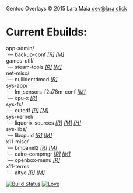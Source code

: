 Gentoo Overlays © 2015 Lara Maia [dev@lara.click](mailto:dev@lara.click)

# Current Ebuilds:

app-admin/  
  └─ backup-conf [_[R]_](https://github.com/ShyPixie/backup-conf) [_[M]_](mailto:dev@lara.click)  
games-util/  
  └─ steam-tools [_[R]_](https://github.com/ShyPixie/steam-tools) [_[M]_](mailto:dev@lara.click)  
net-misc/   
  └─ nullidentdmod [_[R]_](https://github.com/Acidhub/nullidentdmod)  
sys-app/  
  └─ lm_sensors-f2a78m-conf [_[M]_](mailto:dev@lara.click)  
  └─ cpu-x [_[R]_](https://github.com/X0rg/CPU-X)  
sys-fs/  
  └─ cutedf [_[R]_](http://github.com/ShyPixie/cutedf) [_[M]_](mailto:dev@lara.click)  
sys-kernel/  
  └─ liquorix-sources [_[R]_](https://github.com/zen-kernel/zen-kernel/)   [_[M]_](mailto:steven@liquorix.net) [_[H]_](http://liquorix.net)  
sys-libs/  
  └─ libcpuid [_[R]_](https://github.com/anrieff/libcpuid) [_[M]_](mailto:anrieff@gmail.com)  
x11-misc/  
  └─ bmpanel2 [_[R]_](https://code.google.com/p/bmpanel2) [_[M]_](mailto:no.smile.face@gmail.com)  
  └─ cairo-compmgr [_[R]_](https://github.com/gandalfn/Cairo-Composite-Manager/)   [_[M]_](mailto:gandalfn@club-internet.fr)  
  └─ openbox-menu [_[R]_](https://github.com/woho/openbox-menu/)  
x11-terms  
  └─ altyo [_[R]_](https://github.com/linvinus/AltYo/) [_[M]_](mailto:linvinus@gmail.com)  

[![Build Status](https://travis-ci.org/ShyPixie/Overlays.svg?branch=master)](https://travis-ci.org/ShyPixie/Overlays) [![Love](https://img.shields.io/badge/BUILT%20WITH-Love-red.svg)](http://lara.click)
